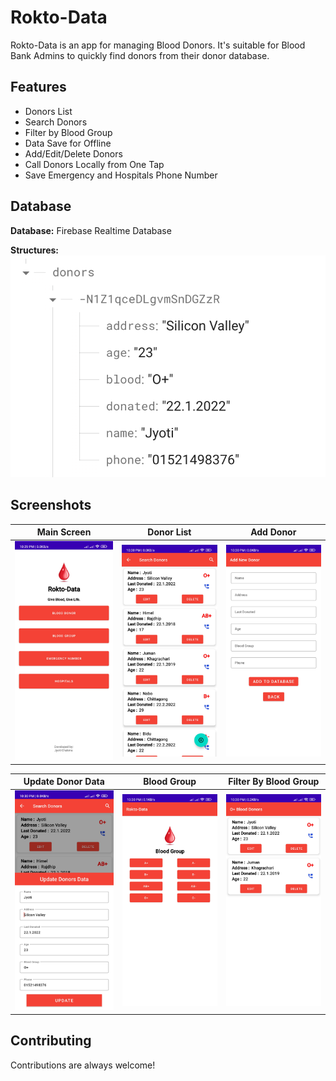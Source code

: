 
# Rokto-Data

Rokto-Data is an app for managing Blood Donors. It's suitable for Blood Bank Admins to quickly find donors from their donor database.

## Features

- Donors List
- Search Donors
- Filter by Blood Group
- Data Save for Offline
- Add/Edit/Delete Donors
- Call Donors Locally from One Tap
- Save Emergency and Hospitals Phone Number



## Database

**Database:** Firebase Realtime Database

**Structures:**
![database](https://github.com/Jyoti-Chakma/Rokto-Data/blob/master/Screenshots/realtime-database.png)

## Screenshots

| Main Screen                                                                                         | Donor List                                                                                        | Add Donor                                                                                       |
|-----------------------------------------------------------------------------------------------------|---------------------------------------------------------------------------------------------------|-------------------------------------------------------------------------------------------------|
| ![main-screen](https://github.com/Jyoti-Chakma/Rokto-Data/blob/master/Screenshots/main-screen.jpeg) | ![donor-list](https://github.com/Jyoti-Chakma/Rokto-Data/blob/master/Screenshots/donor-list.jpeg) | ![add-donor](https://github.com/Jyoti-Chakma/Rokto-Data/blob/master/Screenshots/add-donor.jpeg) |


| Update Donor Data                                                                                     | Blood Group                                                                                         | Filter By Blood Group                                                                                       |
|-------------------------------------------------------------------------------------------------------|-----------------------------------------------------------------------------------------------------|-------------------------------------------------------------------------------------------------------------|
| ![update-donor](https://github.com/Jyoti-Chakma/Rokto-Data/blob/master/Screenshots/update-donor.jpeg) | ![blood-group](https://github.com/Jyoti-Chakma/Rokto-Data/blob/master/Screenshots/blood-group.jpeg) | ![filter-by-donor](https://github.com/Jyoti-Chakma/Rokto-Data/blob/master/Screenshots/filter-by-group.jpeg) |

## Contributing

Contributions are always welcome!
